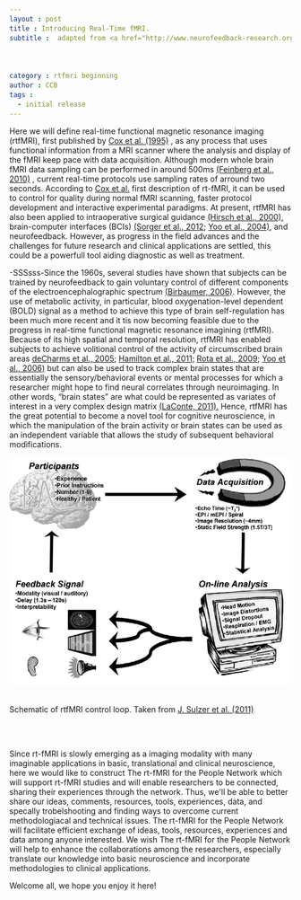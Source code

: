 ```yaml
---
layout : post
title : Introducing Real-Time fMRI.
subtitle :  adapted from <a href="http://www.neurofeedback-research.org/mediapool/106/1068657/data/Sulzer_Haller_Scharnowski_Weiskopf_-_2013_-_Neuroimage.pdf">J. Sulzer et al. (2011)</a> 



category : rtfmri beginning
author : CCB
tags :
  - initial release
---
```


Here we will define real-time functional magnetic resonance imaging (rtfMRI), first published by <a href="http://onlinelibrary.wiley.com/doi/10.1002/mrm.1910330213/abstract">Cox et al. (1995)</a> , as any process that uses functional information from a MRI scanner where the analysis and display of the fMRI keep pace with data acquisition. Although modern whole brain fMRI data sampling can be performed in around 500ms <a
href="http://www.plosone.org/article/info%3Adoi%2F10.1371%2Fjournal.pone.0015710">(Feinberg et al., 2010)</a> , current real-time protocols use sampling rates of arround two seconds. According to <a href="http://onlinelibrary.wiley.com/doi/10.1002/mrm.1910330213/abstract">Cox et al.</a> first description of rt-fMRI, it can be used to control for quality during normal fMRI scanning, faster protocol development and interactive experimental paradigms. At present, rtfMRI has also been applied to intraoperative surgical guidance <a href="http://www-users.med.cornell.edu/~jdvicto/pdfs/hiruki00.pdf">(Hirsch et al., 2000),</a> brain-computer interfaces (BCIs)
 <a href="http://zoology.ou.edu/pdf_documents/Neuromunch/Sorger%20et%20al%202012%20fMRI-based%20spelling.pdf">(Sorger et al.,  2012;</a> <a href="http://www.sciencedirect.com/science/article/pii/S1053811911008585"> Yoo et al., 2004)</a>, 
 and neurofeedback. However, as progress in the field advances and the challenges for future research and clinical applications are settled, this could be a powerfull tool aiding diagnostic as well as treatment.
<br /> 

-SSSsss-Since the 1960s, several studies have shown that subjects can be trained by neurofeedback to gain voluntary
control of different components of the electroencephalographic spectrum <a href="http://onlinelibrary.wiley.com/doi/10.1111/j.1469-8986.2006.00456.x/abstract?deniedAccessCustomisedMessage=&userIsAuthenticated=false">(Birbaumer, 2006)</a>. 
However, the use of metabolic activity, in particular, blood oxygenation-level dependent (BOLD) signal as a method to achieve this type of brain self-regulation has been much more recent and it tis now becoming feasible due to
 the progress in real-time functional magnetic resonance imagining (rtfMRI). Because of its high spatial and temporal resolution, rtfMRI has enabled subjects
to achieve volitional control of the activity of circumscribed brain areas <a href="http://www.sciencedirect.com/science/article/pii/S1053811903005500">deCharms et al., 2005;</a> <a href="http://onlinelibrary.wiley.com/doi/10.1002/hbm.20997/full">Hamilton et al.,
2011;</a>  <a href="http://www.ncbi.nlm.nih.gov/pubmed/?term=Self-regulation+of+regional+cortical+activity+using+real-time+fMRI%3A+the+right+inferior+frontal+gyrus+and+linguistic+processing.">Rota et al., 2009;</a> 
 <a href="http://www.ncbi.nlm.nih.gov/pubmed/16951568">Yoo et al., 2006)</a> but can also be used to track complex brain states that are essentially the sensory/behavioral
 events or mental processes for which a researcher might hope to find neural correlates through neuroimaging. In other words, “brain states” are what could be
represented as variates of interest in a very complex design matrix <a href="http://www.ncbi.nlm.nih.gov/pubmed/?term=Decoding+fMRI+brain+states+in+real-time+laConte">(LaConte, 2011).</a>
Hence, rtfMRI has the great potential to become a novel tool for cognitive neuroscience, in which the manipulation of the brain activity or brain states
can be used as an independent variable that allows the study of subsequent behavioral modifications.
 

<img src="img/loop.png" />

<br /> 
<br /> 


Schematic of rtfMRI control loop. Taken from <a href="http://www.neurofeedback-research.org/mediapool/106/1068657/data/Sulzer_Haller_Scharnowski_Weiskopf_-_2013_-_Neuroimage.pdf">J. Sulzer et al. (2011)</a> 

<br /> 
<br /> 


Since rt-fMRI is slowly emerging as a imaging modality with many imaginable applications in basic, translational and clinical neuroscience, here we would like to construct The rt-fMRI for the People Network which will support rt-fMRI studies and will enable researchers to be connected, sharing their experiences through the network. Thus, we'll be able to better share our ideas, comments, resources, tools, experiences, data, and specally trobelshooting and finding ways to overcome current methodologiacal and technical issues. The rt-fMRI for the People Network will facilitate efficient exchange of ideas, tools, resources, experiences and data among anyone interested. We wish The rt-fMRI for the People Network will help to enhance the collaborations among the researchers, especially translate our knowledge into basic neuroscience and incorporate methodologies to clinical applications.

Welcome all, we hope you enjoy it here!